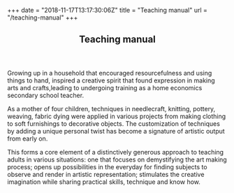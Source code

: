 +++
date = "2018-11-17T13:17:30:06Z"
title = "Teaching manual"
url = "/teaching-manual"
+++
<!-- main content -->
<article>
  <header class="c-section-header"> 
    <h1 class="c-section-header__headline">Teaching manual</h1>
  </header>
  <p>Growing up in a household that encouraged resourcefulness and using things to hand, inspired a creative spirit that found expression in making arts and crafts,leading to undergoing training as a home economics secondary school teacher.</p>
  
  <p>As a mother of four children, techniques in needlecraft, knitting, pottery, weaving, fabric dying were applied in various projects from making clothing to soft furnishings to decorative objects. The customization of techniques by adding a unique personal twist has become a signature of artistic output from early on.</p>

  <p>This forms a core element of a distinctively generous approach to teaching adults in various situations: one that focuses on demystifying the art making process; opens up possibilities in the everyday for finding subjects to observe and render in artistic representation; stimulates the creative imagination while sharing practical skills, technique and know how.</p>
 

</article>

